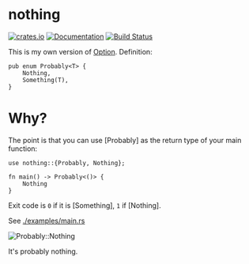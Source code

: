 nothing
=======

[![crates.io](https://img.shields.io/crates/v/nothing.svg)](https://crates.io/crates/nothing)
[![Documentation](https://docs.rs/nothing/badge.svg)](https://docs.rs/nothing)
[![Build Status](https://travis-ci.org/btwiuse/nothing.svg?branch=master)](https://travis-ci.org/btwiuse/nothing)

This is my own version of [Option](https://doc.rust-lang.org/stable/std/option/enum.Option.html). Definition:

```
pub enum Probably<T> {
    Nothing,
    Something(T),
}
```

# Why?

The point is that you can use [Probably] as the return type of your main function:

```
use nothing::{Probably, Nothing};

fn main() -> Probably<()> {
    Nothing
}
```

Exit code is `0` if it is [Something], `1` if [Nothing]. 

See [./examples/main.rs](https://github.com/btwiuse/nothing/blob/master/examples/main.rs)

![Probably::Nothing](https://i.imgur.com/AuDdbOK.png)

It's probably nothing.
